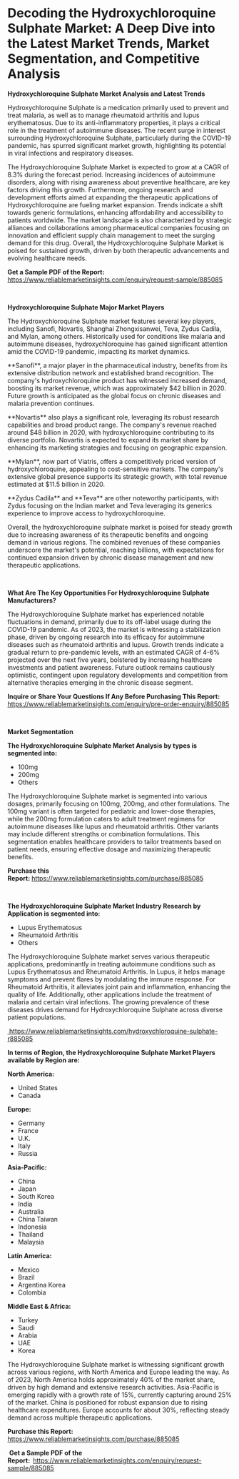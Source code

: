 <p><h1>Decoding the Hydroxychloroquine Sulphate Market: A Deep Dive into the Latest Market Trends, Market Segmentation, and Competitive Analysis</h1></p><p><strong>Hydroxychloroquine Sulphate Market Analysis and Latest Trends</strong></p>
<p><p>Hydroxychloroquine Sulphate is a medication primarily used to prevent and treat malaria, as well as to manage rheumatoid arthritis and lupus erythematosus. Due to its anti-inflammatory properties, it plays a critical role in the treatment of autoimmune diseases. The recent surge in interest surrounding Hydroxychloroquine Sulphate, particularly during the COVID-19 pandemic, has spurred significant market growth, highlighting its potential in viral infections and respiratory diseases.</p><p>The Hydroxychloroquine Sulphate Market is expected to grow at a CAGR of 8.3% during the forecast period. Increasing incidences of autoimmune disorders, along with rising awareness about preventive healthcare, are key factors driving this growth. Furthermore, ongoing research and development efforts aimed at expanding the therapeutic applications of Hydroxychloroquine are fueling market expansion. Trends indicate a shift towards generic formulations, enhancing affordability and accessibility to patients worldwide. The market landscape is also characterized by strategic alliances and collaborations among pharmaceutical companies focusing on innovation and efficient supply chain management to meet the surging demand for this drug. Overall, the Hydroxychloroquine Sulphate Market is poised for sustained growth, driven by both therapeutic advancements and evolving healthcare needs.</p></p>
<p><strong>Get a Sample PDF of the Report:&nbsp;</strong> <a href="https://www.reliablemarketinsights.com/enquiry/request-sample/885085?utm_campaign=3709&utm_medium=2&utm_source=Github&utm_content=ia&utm_term=19042025&utm_id=hydroxychloroquine-sulphate">https://www.reliablemarketinsights.com/enquiry/request-sample/885085</a></p>
<p>&nbsp;</p>
<p><strong>Hydroxychloroquine Sulphate Major Market Players</strong></p>
<p><p>The Hydroxychloroquine Sulphate market features several key players, including Sanofi, Novartis, Shanghai Zhongxisanwei, Teva, Zydus Cadila, and Mylan, among others. Historically used for conditions like malaria and autoimmune diseases, hydroxychloroquine has gained significant attention amid the COVID-19 pandemic, impacting its market dynamics.</p><p>**Sanofi**, a major player in the pharmaceutical industry, benefits from its extensive distribution network and established brand recognition. The company's hydroxychloroquine product has witnessed increased demand, boosting its market revenue, which was approximately $42 billion in 2020. Future growth is anticipated as the global focus on chronic diseases and malaria prevention continues.</p><p>**Novartis** also plays a significant role, leveraging its robust research capabilities and broad product range. The company's revenue reached around $48 billion in 2020, with hydroxychloroquine contributing to its diverse portfolio. Novartis is expected to expand its market share by enhancing its marketing strategies and focusing on geographic expansion.</p><p>**Mylan**, now part of Viatris, offers a competitively priced version of hydroxychloroquine, appealing to cost-sensitive markets. The company's extensive global presence supports its strategic growth, with total revenue estimated at $11.5 billion in 2020.</p><p>**Zydus Cadila** and **Teva** are other noteworthy participants, with Zydus focusing on the Indian market and Teva leveraging its generics experience to improve access to hydroxychloroquine.</p><p>Overall, the hydroxychloroquine sulphate market is poised for steady growth due to increasing awareness of its therapeutic benefits and ongoing demand in various regions. The combined revenues of these companies underscore the market's potential, reaching billions, with expectations for continued expansion driven by chronic disease management and new therapeutic applications.</p></p>
<p>&nbsp;</p>
<p><strong>What Are The Key Opportunities For Hydroxychloroquine Sulphate Manufacturers?</strong></p>
<p><p>The Hydroxychloroquine Sulphate market has experienced notable fluctuations in demand, primarily due to its off-label usage during the COVID-19 pandemic. As of 2023, the market is witnessing a stabilization phase, driven by ongoing research into its efficacy for autoimmune diseases such as rheumatoid arthritis and lupus. Growth trends indicate a gradual return to pre-pandemic levels, with an estimated CAGR of 4-6% projected over the next five years, bolstered by increasing healthcare investments and patient awareness. Future outlook remains cautiously optimistic, contingent upon regulatory developments and competition from alternative therapies emerging in the chronic disease segment.</p></p>
<p><strong>Inquire or Share Your Questions If Any Before Purchasing This Report:</strong> <a href="https://www.reliablemarketinsights.com/enquiry/pre-order-enquiry/885085?utm_campaign=3709&utm_medium=2&utm_source=Github&utm_content=ia&utm_term=19042025&utm_id=hydroxychloroquine-sulphate">https://www.reliablemarketinsights.com/enquiry/pre-order-enquiry/885085</a></p>
<p>&nbsp;</p>
<p><strong>Market Segmentation</strong></p>
<p><strong>The Hydroxychloroquine Sulphate Market Analysis by types is segmented into:</strong></p>
<p><ul><li>100mg</li><li>200mg</li><li>Others</li></ul></p>
<p><p>The Hydroxychloroquine Sulphate market is segmented into various dosages, primarily focusing on 100mg, 200mg, and other formulations. The 100mg variant is often targeted for pediatric and lower-dose therapies, while the 200mg formulation caters to adult treatment regimens for autoimmune diseases like lupus and rheumatoid arthritis. Other variants may include different strengths or combination formulations. This segmentation enables healthcare providers to tailor treatments based on patient needs, ensuring effective dosage and maximizing therapeutic benefits.</p></p>
<p><strong>Purchase this Report:&nbsp;</strong><a href="https://www.reliablemarketinsights.com/purchase/885085?utm_campaign=3709&utm_medium=2&utm_source=Github&utm_content=ia&utm_term=19042025&utm_id=hydroxychloroquine-sulphate">https://www.reliablemarketinsights.com/purchase/885085</a></p>
<p>&nbsp;</p>
<p><strong>The Hydroxychloroquine Sulphate Market Industry Research by Application is segmented into:</strong></p>
<p><ul><li>Lupus Erythematosus</li><li>Rheumatoid Arthritis</li><li>Others</li></ul></p>
<p><p>The Hydroxychloroquine Sulphate market serves various therapeutic applications, predominantly in treating autoimmune conditions such as Lupus Erythematosus and Rheumatoid Arthritis. In Lupus, it helps manage symptoms and prevent flares by modulating the immune response. For Rheumatoid Arthritis, it alleviates joint pain and inflammation, enhancing the quality of life. Additionally, other applications include the treatment of malaria and certain viral infections. The growing prevalence of these diseases drives demand for Hydroxychloroquine Sulphate across diverse patient populations.</p></p>
<p><a href="https://www.reliablemarketinsights.com/hydroxychloroquine-sulphate-r885085?utm_campaign=3709&utm_medium=2&utm_source=Github&utm_content=ia&utm_term=19042025&utm_id=hydroxychloroquine-sulphate">&nbsp;https://www.reliablemarketinsights.com/hydroxychloroquine-sulphate-r885085</a></p>
<p><strong>In terms of Region, the Hydroxychloroquine Sulphate Market Players available by Region are:</strong></p>
<p>
    <p> <strong> North America: </strong>
        <ul>
            <li>United States</li>
            <li>Canada</li>
        </ul>
        </p> 
    <p> <strong> Europe: </strong>
        <ul>
            <li>Germany</li>
            <li>France</li>
            <li>U.K.</li>
            <li>Italy</li>
            <li>Russia</li>
        </ul>
        </p> 
    <p> <strong> Asia-Pacific: </strong>
        <ul>
            <li>China</li>
            <li>Japan</li>
            <li>South Korea</li>
            <li>India</li>
            <li>Australia</li>
            <li>China Taiwan</li>
            <li>Indonesia</li>
            <li>Thailand</li>
            <li>Malaysia</li>
        </ul>
        </p> 
    <p> <strong> Latin America: </strong>
        <ul>
            <li>Mexico</li>
            <li>Brazil</li>
            <li>Argentina Korea</li>
            <li>Colombia</li>
        </ul>
        </p> 
    <p> <strong> Middle East & Africa: </strong>
        <ul>
            <li>Turkey</li>
            <li>Saudi</li>
            <li>Arabia</li>
            <li>UAE</li>
            <li>Korea</li>
        </ul>
    </p>
    </p>
<p><p>The Hydroxychloroquine Sulphate market is witnessing significant growth across various regions, with North America and Europe leading the way. As of 2023, North America holds approximately 40% of the market share, driven by high demand and extensive research activities. Asia-Pacific is emerging rapidly with a growth rate of 15%, currently capturing around 25% of the market. China is positioned for robust expansion due to rising healthcare expenditures. Europe accounts for about 30%, reflecting steady demand across multiple therapeutic applications.</p></p>
<p><strong>Purchase this Report: </strong><a href="https://www.reliablemarketinsights.com/purchase/885085?utm_campaign=3709&utm_medium=2&utm_source=Github&utm_content=ia&utm_term=19042025&utm_id=hydroxychloroquine-sulphate">https://www.reliablemarketinsights.com/purchase/885085</a></p>
<p>&nbsp;<strong>Get a Sample PDF of the Report:&nbsp;&nbsp;</strong><a href="https://www.reliablemarketinsights.com/enquiry/request-sample/885085?utm_campaign=3709&utm_medium=2&utm_source=Github&utm_content=ia&utm_term=19042025&utm_id=hydroxychloroquine-sulphate">https://www.reliablemarketinsights.com/enquiry/request-sample/885085</a></p>
<p><strong></strong></p>
<p><p></p><p></p><p></p></p>